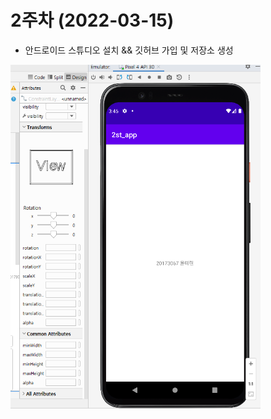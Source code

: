 # 2주차 (2022-03-15)
  - 안드로이드 스튜디오 설치 && 깃허브 가입 및 저장소 생성
  
<img width="400" height="550" src="./pic/2st.png"></img>
